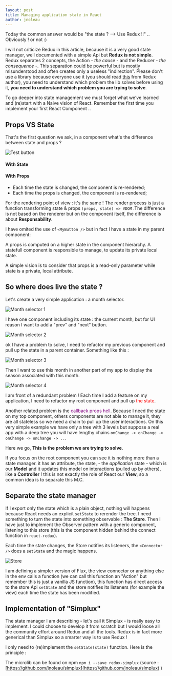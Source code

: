 ```yaml
---
layout: post
title: Managing application state in React
author: jnoleau
---
```


Today the common answer would be "the state ? --> Use Redux !!" .. Obviously ! or not :)

I will not criticize Redux in this article, because it is a very good state manager, well documented with a simple Api but **Redux is not simple**. Redux separates 2 concepts, the Action - *the cause* - and the Reducer - *the consequence* -. This separation could be powerful but is mostly misunderstood and often creates only a useless "indirection". Please don't use a library because everyone use it (you should read [this](https://medium.com/@dan_abramov/you-might-not-need-redux-be46360cf367) from Redux author), you need to understand which problem the lib solves before using it, **you need to understand which problem you are trying to solve**.

To go deeper into state management we must forget what we’ve learned and (re)start with a Naive vision of React. Remember the first time you implement your first React Component ..

## Props VS State

That's the first question we ask, in a component what's the difference between state and props ?

![Test button](/cocoweet/images/article/state_managing/button.gif)

#### With State

<script src="https://gist.github.com/jnoleau/f332c869ba5986127930f6d4c8176854.js"></script>

#### With Props

<script src="https://gist.github.com/jnoleau/0305b5431e0ea84dc3a385cc64cd8898.js"></script>

* Each time the state is changed, the component is re-rendered;
* Each time the props is changed, the component is re-rendered;

For the rendering point of view : it's the same ! The render process is just a function transforming state & props `(props, state) => VDOM` .The difference is not based on the renderer but on the component itself, the difference is about **Responsability**.

I have omited the use of `<MyButton />` but in fact I have a state in my parent component:

<script src="https://gist.github.com/jnoleau/ecb838a4852eaaa8f04d7971eb576ccf.js"></script>

A props is computed on a higher state in the component hierarchy. A statefull component is responsible to manage, to update its private local state.

A simple vision is to consider that props is a read-only parameter while state is a private, local attribute.

## So where does live the state ?

Let's create a very simple application : a month selector.

![Month selector 1](/cocoweet/images/article/state_managing/ms_1.png)

I have one component including its state : the current month, but for UI reason I want to add a "prev" and "next" button.

![Month selector 2](/cocoweet/images/article/state_managing/ms_2.png)

ok I have a problem to solve, I need to refactor my previous component and pull up the state in a parent container. Something like this :

![Month selector 3](/cocoweet/images/article/state_managing/ms_3.png)

Then I want to use this month in another part of my app to display the season associated with this month.

![Month selector 4](/cocoweet/images/article/state_managing/ms_4.png)

I am front of a redundant problem ! Each time I add a feature on my application, I need to refactor my root component and pull up <span style="color:red;">the state</span>.

Another related problem is the <span style="color:purple;">callback props hell</span>. Because I need the state on my top component, others components are not able to manage it, they are all stateless so we need a chain to pull up the user interactions. On this very simple example we have only a tree with 3 levels but suppose a real app with a deep tree you will have lengthy chains `onChange -> onChange -> onChange -> onChange -> ..`.

Here we go, **This is the problem we are trying to solve**.

If you focus on the root component you can see it is nothing more than a state manager. it has an attribute, the state, - the *application* state - which is our **Model** and it updates this model on interactions (pulled up by others), like a **Controller** ! this is not exactly the role of React our **View**, so a common idea is to separate this M.C.

## Separate the state manager

If I export only the state which is a plain object, nothing will happens because React needs an explicit `setState` to rerender the tree. I need something to turn the state into something observable : **The Store**. Then I have just to implement the Observer pattern with a generic component, listening to this store (this is the component hidden behind the connect function in `react-redux`).

Each time the state changes, the Store notifies its listeners, the `<Connector />` does a `setState` and the magic happens.

![Store](/cocoweet/images/article/state_managing/store.png)

I am defining a simpler version of Flux, the view connector or anything else in the env calls a function (we can call this function an "Action" but remember this is just a vanilla JS function), this function has direct access to the store Api `setState` and the store notifies its listeners (for example the view) each time the state has been modified.

## Implementation of "Simplux"

The state manager I am describing - let's call it Simplux - is really easy to implement. I could choose to develop it from scratch but I would loose all the community effort around Redux and all the tools. Redux is in fact more generical than Simplux so a smarter way is to use Redux !

I only need to (re)implement the `setState(state)` function. Here is the principle :

<script src="https://gist.github.com/jnoleau/f425d978f9dac67254dbc2d83577cfff.js"></script>

The microlib can be found on npm `npm i --save redux-simplux` (source : [https://github.com/jnoleau/simplux](https://github.com/jnoleau/simplux) )
